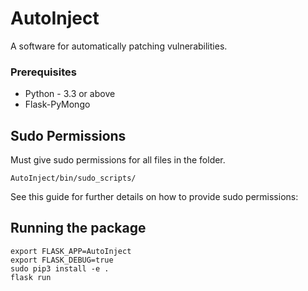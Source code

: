 # AutoInject

A software for automatically patching vulnerabilities.

### Prerequisites

* Python - 3.3 or above
* Flask-PyMongo

## Sudo Permissions

Must give sudo permissions for all files in the folder.
```
AutoInject/bin/sudo_scripts/ 
```
See this guide for further details on how to provide sudo permissions:

## Running the package

```
export FLASK_APP=AutoInject
export FLASK_DEBUG=true
sudo pip3 install -e .
flask run
```
